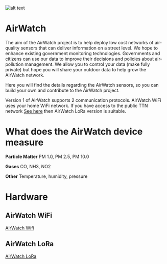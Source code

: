 ![alt text](https://github.com/rorygleeson/AirWatch/blob/master/LogoForGitHub.png)






AirWatch
========

The aim of the AirWatch project is to help deploy low cost networks of air-quality sensors that can deliver information on a street level. We hope to enhance existing government monitoring technologies. Governments and citizens can use our data to improve their decisions and policies about air-pollution management.
We allow you to control your data (make fully private) but hope you will share your outdoor data to help grow the AirWatch network. 


Here you will find the details regarding the AirWatch sensors, so you can build your own and contribute to the AirWatch project. 

Version 1 of AirWatch supports 2 communication protocols. AirWatch WiFi uses your home WiFi network.
If you have access to the public TTN network [See here](https://www.thethingsnetwork.org/map) then AirWatch LoRa version is suitable. 

What does the AirWatch device measure
======================================

**Particle Matter** PM 1.0, PM 2.5, PM 10.0 

**Gases** CO, NH3, NO2

**Other** Temperature, humidity, pressure



Hardware 
========

AirWatch WiFi
--------------

[AirWatch Wifi](https://github.com/rorygleeson/AirWatch/blob/master/Devices/WiFi/readme.md)

AirWatch LoRa
--------------

[AirWatch LoRa](https://github.com/rorygleeson/AirWatch/blob/master/Devices/LoRa/readme.md)
